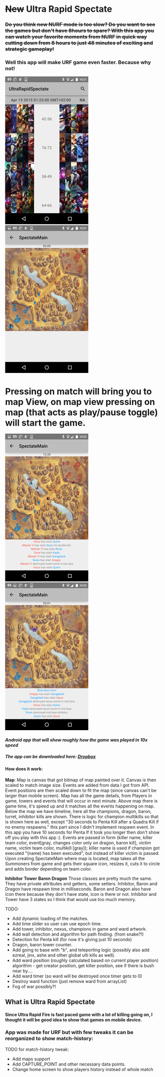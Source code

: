 # ~~New~~ Ultra Rapid Spectate

### ~~Do you think new NURF mode is too slow? Do you want to see the games but don't have 8hours to spare? With this app you can watch your favorite moments from NURF in quick way cutting down from 8 hours to just 48 minutes of exciting and strategic gameplay!~~

### Well this app will make URF game even faster. Because why not!

![main screen](https://github.com/knezzz/URS/blob/master/screenShoots/Screenshot_2015-04-17-22-21-38.png) ![map view start](https://github.com/knezzz/URS/blob/master/screenShoots/Screenshot_2015-04-17-22-21-44.png)

# Pressing on match will bring you to map View, on map view pressing on map (that acts as play/pause toggle) will start the game.

![map view 12 minutes](https://github.com/knezzz/URS/blob/master/screenShoots/Screenshot_2015-04-17-22-23-00.png) ![map view won!](https://github.com/knezzz/URS/blob/master/screenShoots/Screenshot_2015-04-17-22-24-00.png)

#### _Android app that will show roughly how the game was played in 10x speed_

##### The app can be downloaded here: [Dropbox](https://www.dropbox.com/s/00cievleaohu3m4/UltraRapidSpectate.apk?dl=0)

#### How does it work:
 **Map**:
Map is canvas that got bitmap of map painted over it. Canvas is then scaled to match image size. Events are added from data I got from API. Event positions are then scaled down to fit the map (since canvas can't be larger than mobile screen).
Map has all the game details, from Players in game, towers and events that will occur in next minute.
Above map there is game time, it's speed up and it matches all the events happening on map.
Below the map we have timeline, here all the champions, dragon, baron, turret, inhibitor kills are shown. There is logic for champion multikills so that is shown here as well, except "30 seconds to Penta Kill after a Quadra Kill if no enemy respawns." this part since I didn't implement respawn event. In this app you have 10 seconds for Penta If it took you longer then don't show off you play with this app :). Events are passed in form (killer name, killer team color, event[gray, changes color only on dragon, baron kill], victim name, victim team color, multikill [gray]); killer name is used if champion got executed "(name) has been executed", but instead of killer victim is passed.
Upon creating SpectateMain where map is located, map takes all the Summoners from game and gets their square icon, resizes it, cuts it to circle and adds border depending on team color.

**Inhibitor** **Tower** **Baron** **Dragon**
Those classes are pretty much the same. They have private attributes and getters, some setters. Inhibitor, Baron and Dragon have respawn time in milliseconds.
Baron and Dragon also have icon there because they don't have state, icon is there or not. Inhibitor and Tower have 3 states so I think that would use too much memory.

TODO:
- Add dynamic loading of the matches.
- Add time slider so user can use epoch time.
- Add tower, inhibitor, nexus, champions in game and ward artwork.
- Add wall detection and algorithm for path finding. (from snake?!)
- Detection for Penta kill (for now it's giving just 10 seconds)
- Dragon, baron tower counter.
- Add going to base with "b", and teleporting logic (possibly also add ezreal, jinx, ashe and other global ulti kills as well).
- Add ward position (roughly calculated based on current player position) algorithm - get creator position, get killer position, see if there is bush near by....
- Add ward timer (so ward will be destroyed once timer gets to 0)
- Destroy ward function (just remove ward from arrayList)
- Fog of war possibly?!

## What is Ultra Rapid Spectate
#### Since Ultra Rapid Fire is fast paced game with a lot of killing going on, I thought it will be good idea to show that games on mobile device.

### App was made for URF but with few tweaks it can be reorganized to show match-history:
TODO for match-history tweak:
- Add maps support
- Add CAPTURE_POINT and other necessary data points.
- Change home screen to show players history instead of whole match
